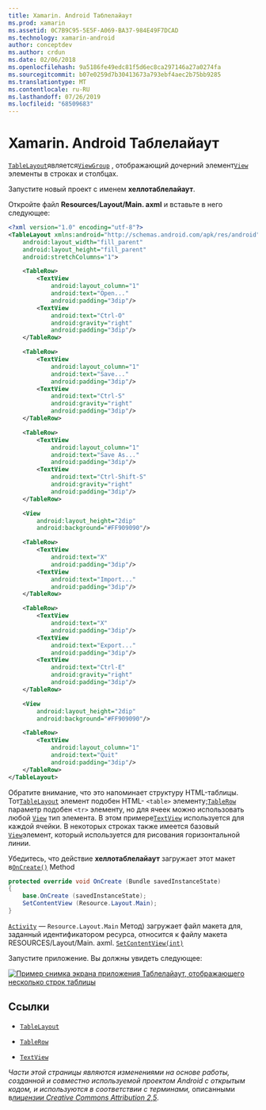 ```yaml
---
title: Xamarin. Android Таблелайаут
ms.prod: xamarin
ms.assetid: 0C7B9C95-5E5F-A069-BA37-984E49F7DCAD
ms.technology: xamarin-android
author: conceptdev
ms.author: crdun
ms.date: 02/06/2018
ms.openlocfilehash: 9a5186fe49edc81f5d6ec8ca297146a27a0274fa
ms.sourcegitcommit: b07e0259d7b30413673a793ebf4aec2b75bb9285
ms.translationtype: MT
ms.contentlocale: ru-RU
ms.lasthandoff: 07/26/2019
ms.locfileid: "68509683"
---
```

# <a name="xamarinandroid-tablelayout"></a>Xamarin. Android Таблелайаут

[`TableLayout`](xref:Android.Widget.TableLayout)является[`ViewGroup`](xref:Android.Views.ViewGroup)
, отображающий дочерний элемент[`View`](xref:Android.Views.View)
элементы в строках и столбцах.

Запустите новый проект с именем **хеллотаблелайаут**.

Откройте файл **Resources/Layout/Main. axml** и вставьте в него следующее:

```xml
<?xml version="1.0" encoding="utf-8"?>
<TableLayout xmlns:android="http://schemas.android.com/apk/res/android"
    android:layout_width="fill_parent"
    android:layout_height="fill_parent"
    android:stretchColumns="1">

    <TableRow>
        <TextView
            android:layout_column="1"
            android:text="Open..."
            android:padding="3dip"/>
        <TextView
            android:text="Ctrl-O"
            android:gravity="right"
            android:padding="3dip"/>
    </TableRow>

    <TableRow>
        <TextView
            android:layout_column="1"
            android:text="Save..."
            android:padding="3dip"/>
        <TextView
            android:text="Ctrl-S"
            android:gravity="right"
            android:padding="3dip"/>
    </TableRow>

    <TableRow>
        <TextView
            android:layout_column="1"
            android:text="Save As..."
            android:padding="3dip"/>
        <TextView
            android:text="Ctrl-Shift-S"
            android:gravity="right"
            android:padding="3dip"/>
    </TableRow>

    <View
        android:layout_height="2dip"
        android:background="#FF909090"/>

    <TableRow>
        <TextView
            android:text="X"
            android:padding="3dip"/>
        <TextView
            android:text="Import..."
            android:padding="3dip"/>
    </TableRow>

    <TableRow>
        <TextView
            android:text="X"
            android:padding="3dip"/>
        <TextView
            android:text="Export..."
            android:padding="3dip"/>
        <TextView
            android:text="Ctrl-E"
            android:gravity="right"
            android:padding="3dip"/>
    </TableRow>

    <View
        android:layout_height="2dip"
        android:background="#FF909090"/>

    <TableRow>
        <TextView
            android:layout_column="1"
            android:text="Quit"
            android:padding="3dip"/>
    </TableRow>
</TableLayout>
```

Обратите внимание, что это напоминает структуру HTML-таблицы. Тот[`TableLayout`](xref:Android.Widget.TableLayout)
элемент подобен HTML- `<table>` элементу;[`TableRow`](xref:Android.Widget.TableRow)
параметр подобен `<tr>` элементу, но для ячеек можно использовать любой [`View`](xref:Android.Views.View) тип элемента. В этом примере[`TextView`](xref:Android.Widget.TextView)
используется для каждой ячейки. В некоторых строках также имеется базовый [`View`](xref:Android.Views.View)элемент, который используется для рисования горизонтальной линии.

Убедитесь, что действие **хеллотаблелайаут** загружает этот макет в[`OnCreate()`](xref:Android.App.Activity.OnCreate*)
Method

```csharp
protected override void OnCreate (Bundle savedInstanceState)
{
    base.OnCreate (savedInstanceState);
    SetContentView (Resource.Layout.Main);
}
```

[`Activity`](xref:Android.App.Activity) &mdash; `Resource.Layout.Main`  Метод) загружает файл макета для, заданный идентификатором ресурса, относится к файлу макета RESOURCES/Layout/Main. axml. [`SetContentView(int)`](xref:Android.App.Activity.SetContentView*)

Запустите приложение. Вы должны увидеть следующее:

[![Пример снимка экрана приложения Таблелайаут, отображающего несколько строк таблицы](table-layout-images/helloviews3.png)](table-layout-images/helloviews3.png#lightbox)



## <a name="references"></a>Ссылки

-   [`TableLayout`](xref:Android.Widget.TableLayout) 

-   [`TableRow`](xref:Android.Widget.TableRow) 

-   [`TextView`](xref:Android.Widget.TextView) 

*Части этой страницы являются изменениями на основе работы, созданной и совместно используемой проектом Android с открытым кодом, и используются в соответствии с терминами,* 
описанными в[*лицензии Creative Commons Attribution 2,5*](http://creativecommons.org/licenses/by/2.5/).
